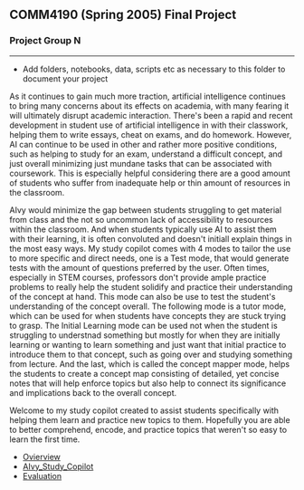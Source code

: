 ## COMM4190 (Spring 2005) Final Project

### Project Group N

----
* Add folders, notebooks, data, scripts etc as necessary to this folder to document your project

As it continues to gain much more traction, artificial intelligence continues to bring many concerns about its effects on academia, with many fearing it will ultimately disrupt academic interaction. There's been a rapid and recent development in student use of artificial intelligence in with their classwork, helping them to write essays, cheat on exams, and do homework. However, AI can continue to be used in other and rather more positive conditions, such as helping to study for an exam, understand a difficult concept, and just overall minimizing just mundane tasks that can be associated with coursework. This is especially helpful considering there are a good amount of students who suffer from inadequate help or thin amount of resources in the classroom.  

AIvy would minimize the gap between students struggling to get material from class and the not so uncommon lack of accessibility to resources within the classroom. And when students typically use AI to assist them with their learning, it is often convoluted and doesn't initiall explain things in the most easy ways. My study copilot comes with 4 modes to tailor the use to more specific and direct needs, one is a Test mode, that would generate tests with the amount of questions preferred by the user. Often times, especially in STEM courses, professors don't provide ample practice problems to really help the student solidify and practice their understanding of the concept at hand. This mode can also be use to test the student's understanding of the concept overall. The following mode is a tutor mode, which can be used for when students have concepts they are stuck trying to grasp. The Initial Learning mode can be used not when the student is struggling to understnad something but mostly for when they are initially learning or wanting to learn something and just want that initial practice to introduce them to that concept, such as going over and studying something from lecture. And the last, which is called the concept mapper mode, helps the students to create a concept map consisting of detailed, yet concise notes that will help enforce topics but also help to connect its significance and implications back to the overall concept. 

Welcome to my study copilot created to assist students specifically with helping them learn and practice new topics to them. Hopefully you are able to better comprehend, encode, and practice topics that weren't so easy to learn the first time. 

- [Ovierview](Overview.ipynb)
- [AIvy_Study_Copilot](AIvy_Study_Copilot.ipynb)
- [Evaluation](Evaluation.ipynb)


